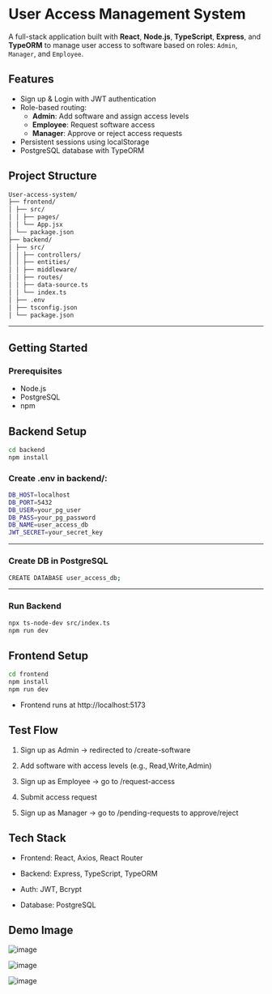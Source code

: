 #  User Access Management System

A full-stack application built with **React**, **Node.js**, **TypeScript**, **Express**, and **TypeORM** to manage user access to software based on roles: `Admin`, `Manager`, and `Employee`.

##  Features
- Sign up & Login with JWT authentication
- Role-based routing:
  - **Admin**: Add software and assign access levels
  - **Employee**: Request software access
  - **Manager**: Approve or reject access requests
- Persistent sessions using localStorage
- PostgreSQL database with TypeORM

##  Project Structure
```bash
User-access-system/
├── frontend/
│ ├── src/
│ │ ├── pages/ 
│ │ └── App.jsx
│ └── package.json
├── backend/ 
│ ├── src/
│ │ ├── controllers/ 
│ │ ├── entities/
│ │ ├── middleware/
│ │ ├── routes/
│ │ ├── data-source.ts
│ │ └── index.ts
│ ├── .env
│ ├── tsconfig.json
│ └── package.json
```

---
##  Getting Started

###  Prerequisites
- Node.js
- PostgreSQL
- npm

## Backend Setup
```bash
cd backend
npm install
```

### Create .env in backend/:
```bash
DB_HOST=localhost
DB_PORT=5432
DB_USER=your_pg_user
DB_PASS=your_pg_password
DB_NAME=user_access_db
JWT_SECRET=your_secret_key
```
---
###  Create DB in PostgreSQL
```bash
CREATE DATABASE user_access_db;
```
---

### Run Backend
```bash
npx ts-node-dev src/index.ts
npm run dev
```

## Frontend Setup
```bash
cd frontend
npm install
npm run dev
```
- Frontend runs at http://localhost:5173

## Test Flow
 1. Sign up as Admin → redirected to /create-software

 2. Add software with access levels (e.g., Read,Write,Admin)

 3. Sign up as Employee → go to /request-access

 4. Submit access request

 5. Sign up as Manager → go to /pending-requests to approve/reject


## Tech Stack
 - Frontend: React, Axios, React Router

 - Backend: Express, TypeScript, TypeORM

 - Auth: JWT, Bcrypt

 - Database: PostgreSQL

## Demo Image
   ![image](https://github.com/user-attachments/assets/48c620f4-1c76-4de3-9452-a9303557fa2d)

![image](https://github.com/user-attachments/assets/57a7929b-6580-4a5c-89e5-f133f1a33b75)

![image](https://github.com/user-attachments/assets/7333680e-caf8-4d7a-abe0-34fd795bd339)





